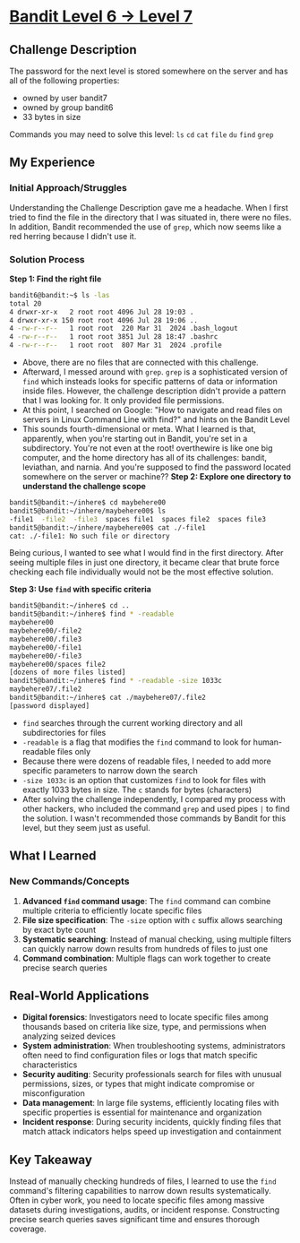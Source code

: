 # [Bandit Level 6 → Level 7](https://overthewire.org/wargames/bandit/bandit6.html)

## Challenge Description
The password for the next level is stored somewhere on the server and has all of the following properties:

- owned by user bandit7
- owned by group bandit6
- 33 bytes in size

Commands you may need to solve this level:
`ls` `cd` `cat` `file` `du` `find` `grep`

## My Experience

### Initial Approach/Struggles
Understanding the Challenge Description gave me a headache. When I first tried to find the file in the directory that I was situated in, there were no files. In addition, Bandit recommended the use of `grep`, which now seems like a red herring because I didn't use it.

### Solution Process

**Step 1: Find the right file**

```bash
bandit6@bandit:~$ ls -las
total 20
4 drwxr-xr-x   2 root root 4096 Jul 28 19:03 .
4 drwxr-xr-x 150 root root 4096 Jul 28 19:06 ..
4 -rw-r--r--   1 root root  220 Mar 31  2024 .bash_logout
4 -rw-r--r--   1 root root 3851 Jul 28 18:47 .bashrc
4 -rw-r--r--   1 root root  807 Mar 31  2024 .profile
```

- Above, there are no files that are connected with this challenge.
- Afterward, I messed around with `grep`. `grep` is a sophisticated version of `find` which insteads looks for specific patterns of data or information inside files. However, the challenge description didn't provide a pattern that I was looking for. It only provided file permissions.
- At this point, I searched on Google: "How to navigate and read files on servers in Linux Command Line with find?" and hints on the Bandit Level
- This sounds fourth-dimensional or meta. What I learned is that, apparently, when you're starting out in Bandit, you're set in a subdirectory. You're not even at the root! overthewire is like one big computer, and the home directory has all of its challenges: bandit, leviathan, and narnia. And you're supposed to find the password located somewhere on the server or machine??
**Step 2: Explore one directory to understand the challenge scope**
```bash
bandit5@bandit:~/inhere$ cd maybehere00
bandit5@bandit:~/inhere/maybehere00$ ls
-file1  -file2  -file3  spaces file1  spaces file2  spaces file3
bandit5@bandit:~/inhere/maybehere00$ cat ./-file1
cat: ./-file1: No such file or directory
```

Being curious, I wanted to see what I would find in the first directory. After seeing multiple files in just one directory, it became clear that brute force checking each file individually would not be the most effective solution.

**Step 3: Use `find` with specific criteria**
```bash
bandit5@bandit:~/inhere$ cd ..
bandit5@bandit:~/inhere$ find * -readable
maybehere00
maybehere00/-file2
maybehere00/.file3
maybehere00/-file1
maybehere00/-file3
maybehere00/spaces file2
[dozens of more files listed]
bandit5@bandit:~/inhere$ find * -readable -size 1033c
maybehere07/.file2
bandit5@bandit:~/inhere$ cat ./maybehere07/.file2
[password displayed]
```

- `find` searches through the current working directory and all subdirectories for files
- `-readable` is a flag that modifies the `find` command to look for human-readable files only
- Because there were dozens of readable files, I needed to add more specific parameters to narrow down the search
- `-size 1033c` is an option that customizes `find` to look for files with exactly 1033 bytes in size. The `c` stands for bytes (characters)
- After solving the challenge independently, I compared my process with other hackers, who included the command `grep` and used pipes `|` to find the solution. I wasn't recommended those commands by Bandit for this level, but they seem just as useful.

## What I Learned

### New Commands/Concepts
1. **Advanced `find` command usage**: The `find` command can combine multiple criteria to efficiently locate specific files
2. **File size specification**: The `-size` option with `c` suffix allows searching by exact byte count
3. **Systematic searching**: Instead of manual checking, using multiple filters can quickly narrow down results from hundreds of files to just one
4. **Command combination**: Multiple flags can work together to create precise search queries

## Real-World Applications
- **Digital forensics**: Investigators need to locate specific files among thousands based on criteria like size, type, and permissions when analyzing seized devices
- **System administration**: When troubleshooting systems, administrators often need to find configuration files or logs that match specific characteristics
- **Security auditing**: Security professionals search for files with unusual permissions, sizes, or types that might indicate compromise or misconfiguration
- **Data management**: In large file systems, efficiently locating files with specific properties is essential for maintenance and organization
- **Incident response**: During security incidents, quickly finding files that match attack indicators helps speed up investigation and containment

## Key Takeaway
Instead of manually checking hundreds of files, I learned to use the `find` command's filtering capabilities to narrow down results systematically. Often in cyber work, you need to locate specific files among massive datasets during investigations, audits, or incident response. Constructing precise search queries saves significant time and ensures thorough coverage.
